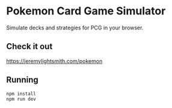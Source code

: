 # Pokemon Card Game Simulator

Simulate decks and strategies for PCG in your browser.

## Check it out

https://jeremylightsmith.com/pokemon

## Running

```
npm install
npm run dev
```
